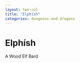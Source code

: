 ```yaml
---
layout: two-col
title: "Elphísh"
categories: dungeons-and-dragons
---
```


# Elphísh

A Wood Elf Bard

